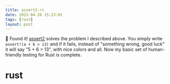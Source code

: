```yaml
---
title: assert2-rs
date: 2023-04-26 15:23:01
tags: [rust]
layout: post
---
```


🦀 Found it! [assert2](https://github.com/de-vri-es/assert2-rs) solves the problem I described above. You simply write `assert!(a + b > 13)` and if it fails, instead of "something wrong, good luck" it will say "5 + 6 > 13", with nice colors and all. Now my basic set of human-friendly testing for Rust is complete.

# rust
